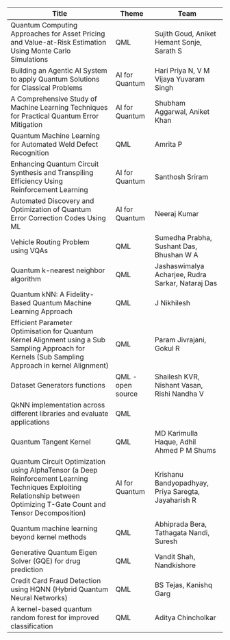 
| Title | Theme | Team | 
| --- | --- | --- |
| Quantum Computing Approaches for Asset Pricing and Value-at-Risk Estimation Using Monte Carlo Simulations | QML |  Sujith Goud, Aniket Hemant Sonje, Sarath S |
| Building an Agentic AI System to apply Quantum Solutions for Classical Problems | AI for Quantum | Hari Priya N, V M Vijaya Yuvaram Singh |
| A Comprehensive Study of Machine Learning Techniques for Practical Quantum Error Mitigation | AI for Quantum | Shubham Aggarwal, Aniket Khan |
| Quantum Machine Learning for Automated Weld Defect Recognition | QML | Amrita P |
| Enhancing Quantum Circuit Synthesis and Transpiling Efficiency Using Reinforcement Learning | AI for Quantum | Santhosh Sriram |
| Automated Discovery and Optimization of Quantum Error Correction Codes Using ML | AI for Quantum | Neeraj Kumar |
| Vehicle Routing Problem using VQAs | QML | Sumedha Prabha, Sushant Das, Bhushan W A |
| Quantum k-nearest neighbor algorithm | QML | Jashaswimalya Acharjee, Rudra Sarkar, Nataraj Das |
| Quantum kNN: A Fidelity-Based Quantum Machine Learning Approach | QML | J Nikhilesh  |
| Efficient Parameter Optimisation for Quantum Kernel Alignment using a Sub Sampling Approach for Kernels (Sub Sampling Approach in kernel Alignment) | QML | Param Jivrajani, Gokul R|
| Dataset Generators functions | QML - open source | Shailesh KVR, Nishant Vasan, Rishi Nandha V |
| QkNN implementation across different libraries and evaluate applications | QML | |
| Quantum Tangent Kernel | QML | MD Karimulla Haque, Adhil Ahmed P M Shums |
| Quantum Circuit Optimization using AlphaTensor (a Deep Reinforcement Learning Techniques Exploiting Relationship between Optimizing T-Gate Count and Tensor Decomposition) | AI for Quantum | Krishanu Bandyopadhyay, Priya Saregta, Jayaharish R |
| Quantum machine learning beyond kernel methods | QML | Abhiprada Bera, Tathagata Nandi, Suresh |
| Generative Quantum Eigen Solver (GQE) for drug prediction | QML | Vandit Shah, Nandkishore |
| Credit Card Fraud Detection using HQNN (Hybrid Quantum Neural Networks) | QML | BS Tejas, Kanishq Garg |
| A kernel-based quantum random forest for improved classification | QML | Aditya Chincholkar |
